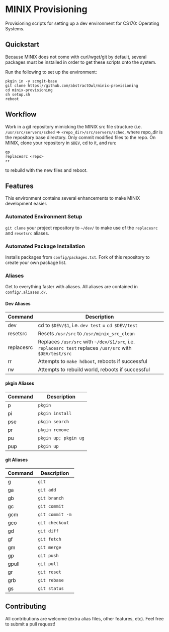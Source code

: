 # MINIX Provisioning
Provisioning scripts for setting up a dev environment for CS170: Operating
Systems.

## Quickstart
Because MINIX does not come with curl/wget/git by default, several packages must
be installed in order to get these scripts onto the system.

Run the following to set up the environment:

```
pkgin in -y scmgit-base
git clone https://github.com/abstractOwl/minix-provisioning
cd minix-provisioning
sh setup.sh
reboot
```

## Workflow

Work in a git repository mimicking the MINIX src file structure (i.e.
`/usr/src/servers/sched` => `<repo_dir>/src/servers/sched`, where repo_dir is
the repository base directory. Only commit modified files to the repo. On MINIX,
clone your repository in `$DEV`, cd to it, and run:

```
gp
replacesrc <repo>
rr
```

to rebuild with the new files and reboot.


## Features
This environment contains several enhancements to make MINIX development easier.

### Automated Environment Setup
`git clone` your project repository to `~/dev/` to make use of the `replacesrc`
and `resetsrc` aliases.

### Automated Package Installation
Installs packages from `config/packages.txt`. Fork of this repository to create
your own package list.

### Aliases
Get to everything faster with aliases. All aliases are contained in
`config/.aliases.d/`.

#### Dev Aliases

Command     | Description                   
------------|-------------------------------------------------------------------
dev         | cd to `$DEV/$1`, i.e. `dev test` = `cd $DEV/test`
resetsrc    | Resets `/usr/src` to `/usr/minix_src_clean`
replacesrc  | Replaces `/usr/src` with `~/dev/$1/src`, i.e. `replacesrc test` replaces `/usr/src` with `$DEV/test/src`
rr          | Attempts to `make hdboot`, reboots if successful
rw          | Attempts to rebuild world, reboots if successful


#### pkgin Aliases

Command     | Description                   
------------|-------------------------------------------------------------------
p           | `pkgin`
pi          | `pkgin install`
pse         | `pkgin search`
pr          | `pkgin remove`
pu          | `pkgin up; pkgin ug`
pup         | `pkgin up`


#### git Aliases

Command     | Description                   
------------|-------------------------------------------------------------------
g           | `git`
ga          | `git add`
gb          | `git branch`
gc          | `git commit`
gcm         | `git commit -m`
gco         | `git checkout`
gd          | `git diff`
gf          | `git fetch`
gm          | `git merge`
gp          | `git push`
gpull       | `git pull`
gr          | `git reset`
grb         | `git rebase`
gs          | `git status`


## Contributing

All contributions are welcome (extra alias files, other features, etc). Feel
free to submit a pull request!

